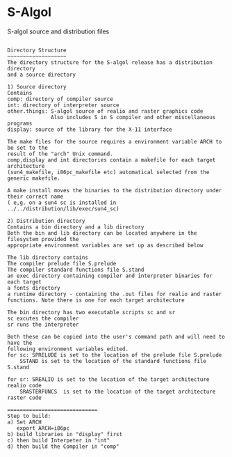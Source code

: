 # S-Algol
S-algol source and distribution files
~~~~~~~~~~~~~~~~~~~~~~~~~~~~~~~~~~~~~

Directory Structure
~~~~~~~~~~~~~~~~~~~
The directory structure for the S-algol release has a distribution directory
and a source directory

1) Source directory
Contains 
comp: directory of compiler source
int: directory of interpreter source
other.things: S-algol source of realio and raster graphics code
              Also includes S in S compiler and other miscellaneous programs
display: source of the library for the X-11 interface

The make files for the source requires a environment variable ARCH to be set to the
result of the "arch" Unix command.
comp,display and int directories contain a makefile for each target architecture
(sun4_makefile, i86pc_makefile etc) automatical selected from the generic makefile.

A make install moves the binaries to the distribution directory under their correct name
( e,g. on a sun4 sc is installed in ../../distribution/lib/exec/sun4_sc)

2) Distribution directory
Contains a bin directory and a lib directory
Both the bin and lib directory can be located anywhere in the filesystem provided the
appropriate environment variables are set up as described below

The lib directory contains
The compiler prelude file S.prelude
The compiler standard functions file S.stand
an exec directory containing compiler and interpreter binaries for each target
a fonts directory 
a runtime directory - containing the .out files for realio and raster 
functions. Note there is one for each target architecture

The bin directory has two executable scripts sc and sr
sc excutes the compiler
sr runs the interpreter

Both these can be copied into the user's command path and will need to have the
following environment variables edited.
for sc: SPRELUDE is set to the location of the prelude file S.prelude
	SSTAND is set to the location of the standard functions file S.stand

for sr: SREALIO is set to the location of the target architecture realio code
	SRASTERFUNCS  is set to the location of the target architecture raster code

=============================
Step to build:
a) Set ARCH
   export ARCH=i86pc
b) build libraries in "display" first
c) then build Interpeter in "int"
d) then build the Compiler in "comp"
